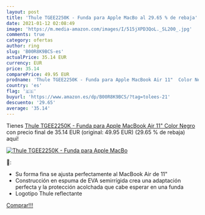 ```yaml
---
layout: post
title: 'Thule TGEE2250K - Funda para Apple MacBo al 29.65 % de rebaja'
date: 2021-01-12 02:08:49
image: 'https://m.media-amazon.com/images/I/515jXPD3QoL._SL200_.jpg'
comments: true
category: ofertas
author: ring
slug: 'B00R8K9BCS-es'
actualPrice: 35.14 EUR
currency: EUR
price: 35.14
comparePrice: 49.95 EUR
prodname: 'Thule TGEE2250K - Funda para Apple MacBook Air 11"  Color Negro'
country: 'es'
flag: '🇪🇸'
buyurl: 'https://www.amazon.es/dp/B00R8K9BCS/?tag=tolees-21'
descuento: '29.65'
average: '35.14'
---
```


Tienes [Thule TGEE2250K - Funda para Apple MacBook Air 11"  Color Negro](https://www.amazon.es/dp/B00R8K9BCS/?tag=tolees-21) con precio final de  35.14 EUR (original: 49.95 EUR) (29.65 %  de rebaja) aqui!

[![Thule TGEE2250K - Funda para Apple MacBo](https://m.media-amazon.com/images/I/515jXPD3QoL._SL200_.jpg)](https://www.amazon.es/dp/B00R8K9BCS/?tag=tolees-21)

🔎:

- Su forma fina se ajusta perfectamente al MacBook Air de 11"
- Construcción en espuma de EVA semirrígida crea una adaptación perfecta y la protección acolchada que cabe esperar en una funda
- Logotipo Thule reflectante

[Comprar!!!](https://www.amazon.es/dp/B00R8K9BCS/?tag=tolees-21)
